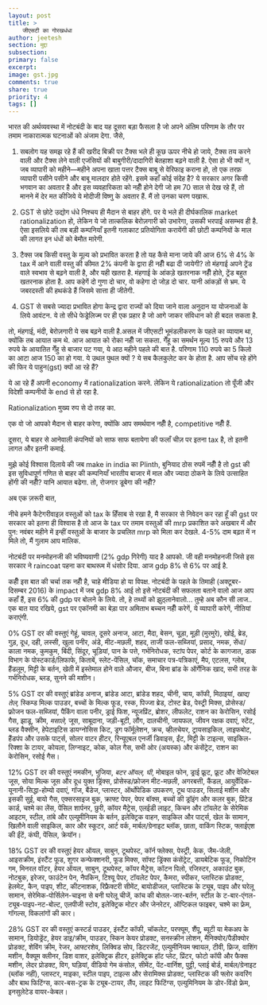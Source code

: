 ```yaml
---
layout: post
title: >
    जीएसटी का गोरखधंधा
author: jeetesh
section: मुद्दा
subsection:
primary: false
excerpt:
image: gst.jpg
comments: true
share: true
priority: 4
tags: []
---
```


भारत की अर्थव्यवस्था में नोटबंदी के बाद यह दूसरा बड़ा फैसला है जो अपने अंतिम परिणाम के तौर पर तमाम नाकारात्मक घटनाओं को अंजाम देगा.
जैसे,

1. सबलोग यह समझ रहे हैं की खरीद बिक्री पर टैक्स भले ही कूछ ऊपर नीचे हो जाये, टैक्स तय करने वाली और टैक्स लेने वाली एजंसियों की बाबुगीरी/दादागिरी बेतहाशा बढ़ने वाली है. ऐसा हो भी क्यों न, जब व्यापारी को महीने—महीने अपना खाता पत्तर टैक्स बाबू से वेरिफाइ कराना हो, तो एक तरफ़ व्यापारी पसीने पसीने और बाबू मालदार होते रहेंगे.  इसमे कहाँ कोई संदेह है?
ये सरकार अगर किसी भगवान का अवतार है और इस व्यवहारिकता को नहीँ होने देगी जो हम 70 साल से देख रहे हैं, तो मानने में देर मत कीजिये ये मोदीजी विष्णु के अवतार हैं. मैं तो उनका चरण पखारू.

2. GST से छोटे उद्योग धंधे निश्चय ही मैदान से बाहर होंगे. पर ये भले ही दीर्घकालिक market rationalization हो, लेकिन ये जो तात्कलिक बेरोज़गारी को उभारेगा, उसकी भरपाई असम्भव ही है.
ऐसा इसलिये की तब बड़ी कम्पनियाँ इतनी गलाकाट प्रतियोगिता करायेंगी की छोटी कम्पनियों के माल की लागत इन धंधों को बेमौत मारेगी.

3. टैक्स जब किसी वस्तु के मूल्य को प्रभावित करता है तो यह कैसे माना जाये की आज 6% से 4% के tax में आने वाली वस्तु की कीमत 2% कंपनी के द्वारा ही नहीँ बढा दी जायेगी? तो मंहगाई अपने ट्रेंड वाले स्वभाव से बढ़ने वाली है, और यही खतरा है. मंहगाई के आंकड़े खतरनाक नहीँ होते, ट्रेंड बहुत खतरनाक होता है.
आप कहेगें दो गुणा दो चार, वो कहेगा दो जोड़ दो चार. यानी आंकड़ों से भ्रम. ये जबरदस्ती की हथकंडे हैं जिसमे सात्ता ही जीतेगी.

4. GST से सबसे ज्यादा प्रभावित होगा केन्द्र द्वारा राज्यों को दिया जाने वाला अनुदान या योजनाओं के लिये आवंटन. ये तो सीधे फेड्रेलिज्म पर ही एक प्रहार है जो आगे जाकर संविधान को ही बदल सकता है.

तो, मंहगाई, मंदी, बेरोज़गारी ये सब बढ़ने वाली है.असल में जीएसटी भूमंडलीकरण के पहले का व्यायाम था, क्योंकि तब आयात कम थे. आज आयात को रोका नहीँ जा सकता.
गेँहू का समर्थन मूल्य 15 रुपये और 13 रुपये के आयातित गेँहु से बाजार पट गया, ये आठ महीने पहले की बात है. परिणाम 110 रुपये का 5 किलो का आटा आज 150 का हो गया. ये उथल पुथल क्यों ? ये सब कैलकुलेट कर के होता है.
आप सोंच रहे होंगे की फिर ये पाहुन(gst) क्यों आ रहे हैं?

ये आ रहे हैं अपनी economy में rationalization करने. लेकिन ये rationalization तो पूँजी और विदेशी कम्पनीयों के end से हो रहा है.

Rationalization मुख्य रुप से दो तरह का.

एक वो जो आपको मैदान से बाहर करेगा, क्योंकि आप समर्थवान नहीँ है, competitive नहीँ हैं.

दूसरा, ये बाहर से आनेवाली कंपनियों को साफ साफ बतायेगा की फलाँ चीज़ पर इतना tax है, तो इतनी लागत और इतनी कमाई.

मुझे कोई विश्वास दिलाये की जब make in india
का Plinth, बुनियाद ठोस रुपमें नहीँ है तो gst की इस सुविधापूर्ण गणित से बाहर की कम्पनियाँ भारतीय बाजार में माल और ज्यादा ठोकने के लिये उत्साहित होंगी की नहीँ?
यानि आयात बढेगा. तो, रोजगार डूबेगा की नहीँ?

अब एक ज़रूरी बात,

नीचे हमने कैटेगरीवाइज़ वस्तुओं को tax के हिँसाब से रखा है, मै सरकार से निवेदन कर रहा हूँ की gst पर सरकार को इतना ही विश्वास है तो आज के tax पर तमाम वस्तुओं की mrp प्रकाशित करे अखबार में और पुन: नवंबर महीने में इन्हीं वस्तुओं के बाजार के प्रचलित mrp को मिला कर देखले. 4-5% दाम बढ़त में न मिले तो, मैं गुलाम आप मालिक.

नोटबंदी पर मनमोहनजी की भविष्यवाणी (2% gdp गिरेगी) याद है आपको. जी वही मनमोहनजी जिसे इस सरकार ने raincoat पहना कर बाथरूम में धंसोर दिया. आज gdp 8% से  6% पर आई है.

कहीँ इस बात की चर्चा तक नहीँ है, चाहे मीडिया हो या विपक्ष. नोटबंदी के पहले के तिमाही (अक्टूबर- दिसम्बर 2016) के impact में जब gdp 8% आई तो इसे नोटबंदी की सफलता बताने वालो आज आप कहाँ हैं, इस 6% की gdp पर बोलने के लिये.
तो, हे तथ्यों को झुठ्लानेवालो... तुम्हे अब कौन सी लाज..
एक बात याद रखिये, gst पर एकॉनमी का बेड़ा पार अमिताभ बच्चन नहीँ करेगें, ये व्यापारी करेगें, नीतियां कराएंगी.

0% GST दर की वस्तुएं
गेहूं, चावल, दूसरे अनाज, आटा, मैदा, बेसन, चूड़ा, मूड़ी (मुरमुरे), खोई, ब्रेड, गुड़, दूध, दही, लस्सी, खुला पनीर, अंडे, मीट-मछली, शहद, ताजी फल-सब्जियां, प्रसाद, नमक, सेंधा/काला नमक, कुमकुम, बिंदी, सिंदूर, चूड़ियां, पान के पत्ते, गर्भनिरोधक, स्टांप पेपर, कोर्ट के कागजात, डाक विभाग के पोस्टकार्ड/लिफाफे, किताबें, स्लेट-पेंसिल, चॉक, समाचार पत्र-पत्रिकाएं, मैप, एटलस, ग्लोब, हैंडलूम, मिट्टी के बर्तन, खेती में इस्तेमाल होने वाले औजार, बीज, बिना ब्रांड के ऑर्गेनिक खाद, सभी तरह के गर्भनिरोधक, ब्लड, सुनने की मशीन।

5% GST दर की वस्तुएं
ब्रांडेड अनाज, ब्रांडेड आटा, ब्रांडेड शहद, चीनी, चाय, कॉफी, मिठाइयां, *खाद्य तेल,* स्किम्ड मिल्क पाउडर, बच्चों के मिल्क फूड, रस्क, पिज्जा ब्रेड, टोस्ट ब्रेड, पेस्ट्री मिक्स, प्रोसेस्ड/फ्रोजन फल-सब्जियां, पैकिंग वाला पनीर, ड्राई फिश, न्यूजप्रिंट, ब्रोशर, लीफलेट, राशन का केरोसिन, रसोई गैस, झाडू, क्रीम, *मसाले,* जूस, साबूदाना, जड़ी-बूटी, लौंग, दालचीनी, जायफल, जीवन रक्षक दवाएं, स्टेंट, ब्लड वैक्सीन, हेपेटाइटिस डायग्नोसिस किट, ड्रग फॉर्मूलेशन, क्रच, व्हीलचेयर, ट्रायसाइकिल, लाइफबोट, हैंडपंप और उसके पार्ट्स, सोलर वाटर हीटर, रिन्यूएबल एनर्जी डिवाइस, ईंट, मिट्टी के टाइल्स, साइकिल-रिक्शा के टायर, कोयला, लिग्नाइट, कोक, कोल गैस, सभी ओर (अयस्क) और कंसेंट्रेट, राशन का केरोसिन, रसोई गैस।

12% GST दर की वस्तुएं
नमकीन, भुजिया, *बटर ऑयल, घी*, मोबाइल फोन, ड्राई फ्रूट, फ्रूट और वेजिटेबल जूस, सोया मिल्क जूस और दूध युक्त ड्रिंक्स, प्रोसेस्ड/फ्रोजन मीट-मछली, अगरबत्ती, कैंडल, आयुर्वेदिक-यूनानी-सिद्धा-होम्यो दवाएं, गॉज, बैंडेज, प्लास्टर, ऑर्थोपेडिक उपकरण, टूथ पाउडर, सिलाई मशीन और इसकी सुई, बायो गैस, एक्सरसाइज बुक, क्राफ्ट पेपर, पेपर बॉक्स, बच्चों की ड्रॉइंग और कलर बुक, प्रिंटेड कार्ड, चश्मे का लेंस, पेंसिल शार्पनर, छुरी, कॉयर मैट्रेस, एलईडी लाइट, किचन और टॉयलेट के सेरेमिक आइटम, स्टील, तांबे और एल्यूमीनियम के बर्तन, इलेक्ट्रिक वाहन, साइकिल और पार्ट्स, खेल के सामान, खिलौने वाली साइकिल, कार और स्कूटर, आर्ट वर्क, मार्बल/ग्रेनाइट ब्लॉक, छाता, वाकिंग स्टिक, फ्लाईएश की ईंटें, कंघी, पेंसिल, क्रेयॉन।

18% GST दर की वस्तुएं
हेयर ऑयल, साबुन, टूथपेस्ट, कॉर्न फ्लेक्स, पेस्ट्री, केक, जैम-जेली, आइसक्रीम, इंस्टैंट फूड, शुगर कन्फेक्शनरी, फूड मिक्स, सॉफ्ट ड्रिंक्स कंसेंट्रेट, डायबेटिक फूड, निकोटिन गम, मिनरल वॉटर, हेयर ऑयल, साबुन, टूथपेस्ट, कॉयर मैट्रेस, कॉटन पिलो, रजिस्टर, अकाउंट बुक, नोटबुक, इरेजर, फाउंटेन पेन, नैपकिन, टिश्यू पेपर, टॉयलेट पेपर, कैमरा, स्पीकर, प्लास्टिक प्रोडक्ट, हेलमेट, कैन, पाइप, शीट, कीटनाशक, रिफ्रैक्टरी सीमेंट, बायोडीजल, प्लास्टिक के ट्यूब, पाइप और घरेलू सामान, सेरेमिक-पोर्सिलेन-चाइना से बनी घरेलू चीजें, कांच की बोतल-जार-बर्तन, स्टील के ट-बार-एंगल-ट्यूब-पाइप-नट-बोल्ट, एलपीजी स्टोव, इलेक्ट्रिक मोटर और जेनरेटर, ऑप्टिकल फाइबर, चश्मे का फ्रेम, गॉगल्स, विकलांगों की कार।

28% GST दर की वस्तुएं
कस्टर्ड पाउडर, इंस्टैंट कॉफी, चॉकलेट, परफ्यूम, शैंपू, ब्यूटी या मेकअप के सामान, डियोड्रेंट, हेयर डाइ/क्रीम, पाउडर, स्किन केयर प्रोडक्ट, सनस्क्रीन लोशन, मैनिक्योर/पैडीक्योर प्रोडक्ट, शेविंग क्रीम, रेजर, आफ्टरशेव, लिक्विड सोप, डिटरजेंट, एल्युमीनियम फ्वायल, टीवी, फ्रिज, वाशिंग मशीन, वैक्यूम क्लीनर, डिश वाशर, इलेक्ट्रिक हीटर, इलेक्ट्रिक हॉट प्लेट, प्रिंटर, फोटो कॉपी और फैक्स मशीन, लेदर प्रोडक्ट, विग, घड़ियां, वीडियो गेम कंसोल, सीमेंट, पेंट-वार्निश, पुट्टी, प्लाई बोर्ड, मार्बल/ग्रेनाइट (ब्लॉक नहीं), प्लास्टर, माइका, स्टील पाइप, टाइल्स और सेरामिक्स प्रोडक्ट, प्लास्टिक की फ्लोर कवरिंग और बाथ फिटिंग्स, कार-बस-ट्रक के ट्यूब-टायर, लैंप, लाइट फिटिंग्स, एल्युमिनियम के डोर-विंडो फ्रेम, इनसुलेटेड वायर-केबल।